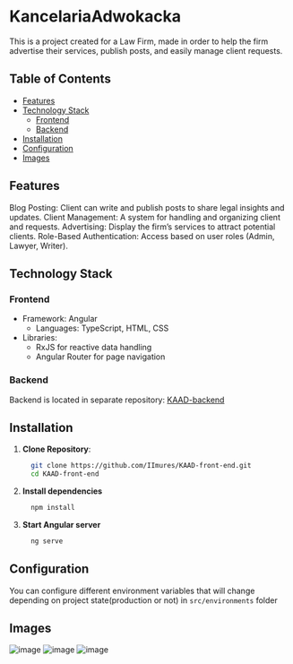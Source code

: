 # KancelariaAdwokacka

This is a project created for a Law Firm, made in order to help the firm advertise their services, publish posts, and easily manage client requests.

## Table of Contents

- [Features](#features)
- [Technology Stack](#technology-stack)
  - [Frontend](#frontend)
  - [Backend](#backend)
- [Installation](#installation)
- [Configuration](#configuration)
- [Images](#images)

## Features

Blog Posting: Client can write and publish posts to share legal insights and updates.
Client Management: A system for handling and organizing client and requests.
Advertising: Display the firm’s services to attract potential clients.
Role-Based Authentication: Access based on user roles (Admin, Lawyer, Writer).

## Technology Stack
### Frontend
- Framework: Angular
  - Languages: TypeScript, HTML, CSS
- Libraries:
  - RxJS for reactive data handling
  - Angular Router for page navigation
### Backend 
  Backend is located in separate repository: [KAAD-backend](https://github.com/IImures/KAAD-back-end)

## Installation
  1. **Clone Repository**:
     ```sh
       git clone https://github.com/IImures/KAAD-front-end.git
       cd KAAD-front-end
     ```
  2. **Install dependencies**
      ```sh
        npm install
      ```
  3. **Start Angular server**
      ```sh
        ng serve
      ```
## Configuration
You can configure different environment variables that will change depending on project state(production or not) in `src/environments` folder
## Images
![image](https://github.com/user-attachments/assets/bc65f41b-e9fd-4f91-8918-a9c3de0baf35)
![image](https://github.com/user-attachments/assets/8c69f217-35ab-4e3b-9dc8-8e3493dbfe8e)
![image](https://github.com/user-attachments/assets/06bf45cd-8df0-4b6b-ba23-294aa054d024)



